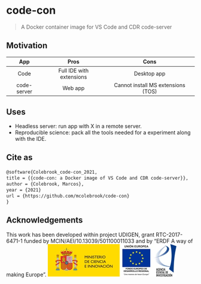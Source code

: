 # code-con
> A Docker container image for VS Code and CDR code-server

## Motivation

|     App     |           Pros           |                Cons                |
|:-----------:|:------------------------:|:----------------------------------:|
|     Code    | Full IDE with extensions |             Desktop app            |
| code-server |          Web app         | Cannot install MS extensions (TOS) |

## Uses
- Headless server: run app with X in a remote server.
- Reproducible science: pack all the tools needed for a experiment along with the IDE.

## Cite as

```
@software{Colebrook_code-con_2021,
title = {{code-con: a Docker image of VS Code and CDR code-server}},
author = {Colebrook, Marcos},
year = {2021}
url = {https://github.com/mcolebrook/code-con}
}
```

## Acknowledgements
This work has been developed within project UDIGEN, grant RTC-2017-6471-1 funded by MCIN/AEI/10.13039/501100011033 and by “ERDF A way of making Europe”.
![MCIN/AEI/ERDF](_figures/MCIN_AEI.jpg)

